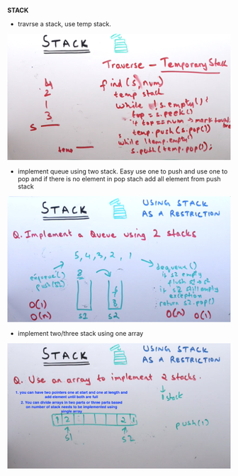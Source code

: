 **STACK**

- travrse a stack, use temp stack. 

![alt text](images/stack_1.png "Title")

- implement queue using two stack. Easy use one to push and use one to pop and if there is no element in pop stach add all element from push stack

![alt text](images/stack_2.png "Title")

- implement two/three stack using one array

![alt text](images/stack_3.png "Title")